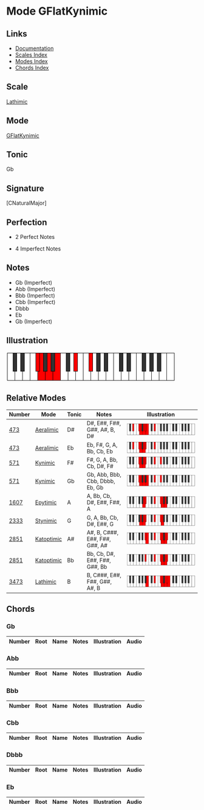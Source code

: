 # Mode GFlatKynimic

## Links

- [Documentation](index.md)
- [Scales Index](Scales.md)
- [Modes Index](Modes.md)
- [Chords Index](Chords.md)

## Scale

[Lathimic](ScaleLathimic.md)

## Mode

[GFlatKynimic](ModeGFlatKynimic.md)

## Tonic

Gb

## Signature

[CNaturalMajor]

## Perfection

 - 2 Perfect Notes

 - 4 Imperfect Notes

## Notes

- Gb (Imperfect)
- Abb (Imperfect)
- Bbb (Imperfect)
- Cbb (Imperfect)
- Dbbb
- Eb
- Gb (Imperfect)

## Illustration

![GFlatKynimic](ModeGFlatKynimic.png)

## Relative Modes

| Number | Mode | Tonic | Notes | Illustration |
|--------|------|-------|-------|--------------|
| [473](https://ianring.com/musictheory/scales/473) | [Aeralimic](ModeAeralimic.md) | D# | D#, E##, F##, G##, A#, B, D# | ![DSharpAeralimic](ModeDSharpAeralimic.png) |
| [473](https://ianring.com/musictheory/scales/473) | [Aeralimic](ModeAeralimic.md) | Eb | Eb, F#, G, A, Bb, Cb, Eb | ![EFlatAeralimic](ModeEFlatAeralimic.png) |
| [571](https://ianring.com/musictheory/scales/571) | [Kynimic](ModeKynimic.md) | F# | F#, G, A, Bb, Cb, D#, F# | ![FSharpKynimic](ModeFSharpKynimic.png) |
| [571](https://ianring.com/musictheory/scales/571) | [Kynimic](ModeKynimic.md) | Gb | Gb, Abb, Bbb, Cbb, Dbbb, Eb, Gb | ![GFlatKynimic](ModeGFlatKynimic.png) |
| [1607](https://ianring.com/musictheory/scales/1607) | [Epytimic](ModeEpytimic.md) | A | A, Bb, Cb, D#, E##, F##, A | ![ANaturalEpytimic](ModeANaturalEpytimic.png) |
| [2333](https://ianring.com/musictheory/scales/2333) | [Stynimic](ModeStynimic.md) | G | G, A, Bb, Cb, D#, E##, G | ![GNaturalStynimic](ModeGNaturalStynimic.png) |
| [2851](https://ianring.com/musictheory/scales/2851) | [Katoptimic](ModeKatoptimic.md) | A# | A#, B, C###, E##, F##, G##, A# | ![ASharpKatoptimic](ModeASharpKatoptimic.png) |
| [2851](https://ianring.com/musictheory/scales/2851) | [Katoptimic](ModeKatoptimic.md) | Bb | Bb, Cb, D#, E##, F##, G##, Bb | ![BFlatKatoptimic](ModeBFlatKatoptimic.png) |
| [3473](https://ianring.com/musictheory/scales/3473) | [Lathimic](ModeLathimic.md) | B | B, C###, E##, F##, G##, A#, B | ![BNaturalLathimic](ModeBNaturalLathimic.png) |

## Chords

### Gb

| Number | Root | Name | Notes | Illustration | Audio |
|--------|------|------|-------|--------------|-------|

### Abb

| Number | Root | Name | Notes | Illustration | Audio |
|--------|------|------|-------|--------------|-------|

### Bbb

| Number | Root | Name | Notes | Illustration | Audio |
|--------|------|------|-------|--------------|-------|

### Cbb

| Number | Root | Name | Notes | Illustration | Audio |
|--------|------|------|-------|--------------|-------|

### Dbbb

| Number | Root | Name | Notes | Illustration | Audio |
|--------|------|------|-------|--------------|-------|

### Eb

| Number | Root | Name | Notes | Illustration | Audio |
|--------|------|------|-------|--------------|-------|

